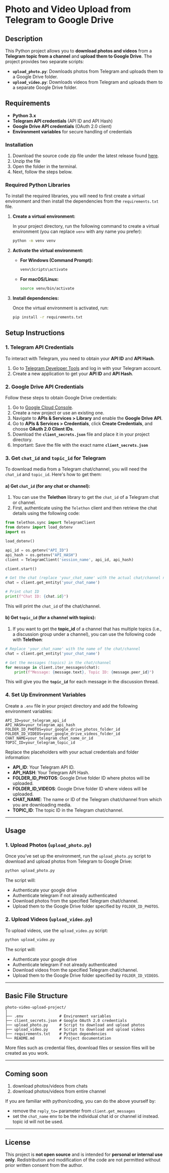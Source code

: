 # Photo and Video Upload from Telegram to Google Drive

## Description

This Python project allows you to **download photos and videos** from a **Telegram topic from a channel** and **upload them to Google Drive**. The project provides two separate scripts:

- **`upload_photo.py`**: Downloads photos from Telegram and uploads them to a Google Drive folder.
- **`upload_video.py`**: Downloads videos from Telegram and uploads them to a separate Google Drive folder.

## Requirements

- **Python 3.x**
- **Telegram API credentials** (API ID and API Hash)
- **Google Drive API credentials** (OAuth 2.0 client)
- **Environment variables** for secure handling of credentials

### Installation

1. Download the source code zip file under the latest release found [here](https://github.com/lavanyagarg112/teletodrive/releases).
2. Unzip the file
3. Open the folder in the terminal.
4. Next, follow the steps below.

### Required Python Libraries

To install the required libraries, you will need to first create a virtual environment and then install the dependencies from the `requirements.txt` file.

1. **Create a virtual environment:**

   In your project directory, run the following command to create a virtual environment (you can replace `venv` with any name you prefer):

   ```bash
   python -m venv venv
   ```

2. **Activate the virtual environment:**

   - **For Windows (Command Prompt):**
     ```bash
     venv\Scripts\activate
     ```

   - **For macOS/Linux:**
     ```bash
     source venv/bin/activate
     ```

3. **Install dependencies:**

   Once the virtual environment is activated, run:

   ```bash
   pip install -r requirements.txt
   ```

## Setup Instructions

### 1. **Telegram API Credentials**

To interact with Telegram, you need to obtain your **API ID** and **API Hash**.

1. Go to [Telegram Developer Tools](https://my.telegram.org/auth) and log in with your Telegram account.
2. Create a new application to get your **API ID** and **API Hash**.

### 2. **Google Drive API Credentials**

Follow these steps to obtain Google Drive credentials:

1. Go to [Google Cloud Console](https://console.cloud.google.com/).
2. Create a new project or use an existing one.
3. Navigate to **APIs & Services > Library** and enable the **Google Drive API**.
4. Go to **APIs & Services > Credentials**, click **Create Credentials**, and choose **OAuth 2.0 Client IDs**.
5. Download the **`client_secrets.json`** file and place it in your project directory.
6. Important: Save the file with the exact name **`client_secrets.json`**


### 3. **Get `chat_id` and `topic_id` for Telegram**

To download media from a Telegram chat/channel, you will need the `chat_id` and `topic_id`. Here's how to get them:

#### a) **Get `chat_id`** (for any chat or channel):
1. You can use the **Telethon** library to get the `chat_id` of a Telegram chat or channel.
2. First, authenticate using the `Telethon` client and then retrieve the chat details using the following code:

```python
from telethon.sync import TelegramClient
from dotenv import load_dotenv
import os

load_dotenv()

api_id = os.getenv("API_ID")
api_hash = os.getenv("API_HASH")
client = TelegramClient('session_name', api_id, api_hash)

client.start()

# Get the chat (replace 'your_chat_name' with the actual chat/channel name or username)
chat = client.get_entity('your_chat_name')

# Print chat ID
print(f"Chat ID: {chat.id}")
```

This will print the `chat_id` of the chat/channel. 

#### b) **Get `topic_id`** (for a channel with topics):
1. If you want to get the **topic_id** of a channel that has multiple topics (i.e., a discussion group under a channel), you can use the following code with **Telethon**:

```python
# Replace 'your_chat_name' with the name of the chat/channel
chat = client.get_entity('your_chat_name')

# Get the messages (topics) in the chat/channel
for message in client.iter_messages(chat):
    print(f"Message: {message.text}, Topic ID: {message.peer_id}")
```

This will give you the **`topic_id`** for each message in the discussion thread.

### 4. **Set Up Environment Variables**

Create a `.env` file in your project directory and add the following environment variables:

```env
API_ID=your_telegram_api_id
API_HASH=your_telegram_api_hash
FOLDER_ID_PHOTOS=your_google_drive_photos_folder_id
FOLDER_ID_VIDEOS=your_google_drive_videos_folder_id
CHAT_NAME=your_telegram_chat_name_or_id
TOPIC_ID=your_telegram_topic_id
```

Replace the placeholders with your actual credentials and folder information:

- **API_ID**: Your Telegram API ID.
- **API_HASH**: Your Telegram API Hash.
- **FOLDER_ID_PHOTOS**: Google Drive folder ID where photos will be uploaded.
- **FOLDER_ID_VIDEOS**: Google Drive folder ID where videos will be uploaded.
- **CHAT_NAME**: The name or ID of the Telegram chat/channel from which you are downloading media.
- **TOPIC_ID**: The topic ID in the Telegram chat/channel.

---

## Usage

### 1. **Upload Photos** (`upload_photo.py`)

Once you’ve set up the environment, run the `upload_photo.py` script to download and upload photos from Telegram to Google Drive:

```bash
python upload_photo.py
```

The script will:

- Authenticate your google drive
- Authenticate telegram if not already authenticated
- Download photos from the specified Telegram chat/channel.
- Upload them to the Google Drive folder specified by `FOLDER_ID_PHOTOS`.

### 2. **Upload Videos** (`upload_video.py`)

To upload videos, use the `upload_video.py` script:

```bash
python upload_video.py
```

The script will:

- Authenticate your google drive
- Authenticate telegram if not already authenticated
- Download videos from the specified Telegram chat/channel.
- Upload them to the Google Drive folder specified by `FOLDER_ID_VIDEOS`.

---

## Basic File Structure

```
photo-video-upload-project/
│
├── .env                # Environment variables
├── client_secrets.json # Google OAuth 2.0 credentials
├── upload_photo.py     # Script to download and upload photos
├── upload_video.py     # Script to download and upload videos
├── requirements.txt    # Python dependencies
└── README.md           # Project documentation
```

More files such as credential files, download files or session files will be created as you work.

---

## Coming soon

1. download photos/videos from chats
2. download photos/videos from entire channel

If you are familiar with python/coding, you can do the above yourself by:
- remove the `reply_to=` parameter from `client.get_messages`
- set the `chat_name` env to be the individual chat id or channel id instead. topic id will not be used.

---

## License

This project is **not open source** and is intended for **personal or internal use only**. Redistribution and modification of the code are not permitted without prior written consent from the author.
